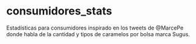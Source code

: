# consumidores_stats
Estadísticas para consumidores
inspirado en los tweets de @MarcePe donde habla de la cantidad y tipos de caramelos por bolsa marca Sugus.

